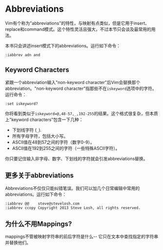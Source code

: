 
Abbreviations
=============

Vim有个称为"abbreviations"的特性，与映射有点类似，但是它用于insert、replace和command模式。这个特性灵活且强大，不过本节只会谈及最常用的用法。

本书只会讲述insert模式下的abbreviations。运行如下命令：

    :iabbrev adn and

Keyword Characters
------------------

紧跟一个abbreviation输入"non-keyword character"后Vim会替换那个abbreviation。"non-keyword character"指那些不在`iskeyword`选项中的字符。运行命令：

    :set iskeyword?

你将看到类似于`iskeyword=@,48-57,_,192-255`的结果。这个格式很复杂，但本质上"keyword characters"包含一下几种：

* 下划线字符 (`_`).
* 所有字母字符，包括大小写。
* ASCII值在48到57之间的字符（数字0-9）。
* ASCII值在192到255之间的字符（一些特殊ASCII字符）。

你只要记住输入非字母、数字、下划线的字符就会引发abbreviations替换。

更多关于abbreviations
---------------------

Abbreviations不仅仅只能纠错笔误。我们可以加几个日常编辑中常用的abbreviations。运行如下命令：

    :iabbrev @@    steve@stevelosh.com
    :iabbrev ccopy Copyright 2013 Steve Losh, all rights reserved.

为什么不用Mappings?
-------------------
mappings不管被映射字符串的前后字符是什么-- 它只在文本中查找指定的字符串并替换他们。

